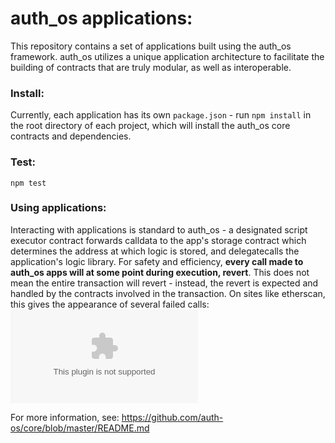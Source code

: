 # auth_os applications:

This repository contains a set of applications built using the auth_os framework. auth_os utilizes a unique application architecture to facilitate the building of contracts that are truly modular, as well as interoperable.

### Install:

Currently, each application has its own `package.json` - run `npm install` in the root directory of each project, which will install the auth_os core contracts and dependencies. 

### Test:

`npm test`

### Using applications:

Interacting with applications is standard to auth_os - a designated script executor contract forwards calldata to the app's storage contract which determines the address at which logic is stored, and delegatecalls the application's logic library. For safety and efficiency, **every call made to auth_os apps will at some point during execution, revert**. This does not mean the entire transaction will revert - instead, the revert is expected and handled by the contracts involved in the transaction. On sites like etherscan, this gives the appearance of several failed calls: ![working as expected](temp.com)

For more information, see: https://github.com/auth-os/core/blob/master/README.md
